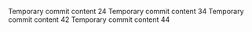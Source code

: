 Temporary commit content 24
Temporary commit content 34
Temporary commit content 42
Temporary commit content 44
